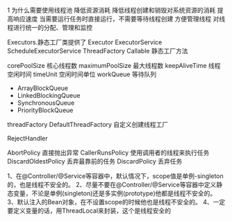 1 为什么需要使用线程池
降低资源消耗 降低线程创建和销毁对系统资源的消耗
提高响应速度 当需要运行任务时直接运行，不需要等待线程创建
方便管理线程 对线程进行统一的分配、管理和监控

Executors.静态工厂类提供了 Executor ExecutorService ScheduleExecutorService ThreadFactory Callable 静态工厂方法

corePoolSize 核心线程数
maximumPoolSize 最大线程数
keepAliveTime 线程空闲时间
timeUnit 空闲时间单位
workQueue 等待队列  
  - ArrayBlockQueue   
  - LinkedBlockingQueue
  - SynchronousQueue
  - PriorityBlockQueue 

threadFactory 
DefaultThreadFactory 
自定义创建线程工厂

RejectHandler 

AbortPolicy 直接抛出异常
CallerRunsPolicy 使用调用者的线程来执行任务
DiscardOldestPolicy 丢弃最靠前的任务
DiscardPolicy 丢弃任务
  
  
1、在@Controller/@Service等容器中，默认情况下，scope值是单例-singleton的，也是线程不安全的。
2、尽量不要在@Controller/@Service等容器中定义静态变量，不论是单例(singleton)还是多实例(prototype)他都是线程不安全的。
3、默认注入的Bean对象，在不设置scope的时候他也是线程不安全的。
4、一定要定义变量的话，用ThreadLocal来封装，这个是线程安全的


